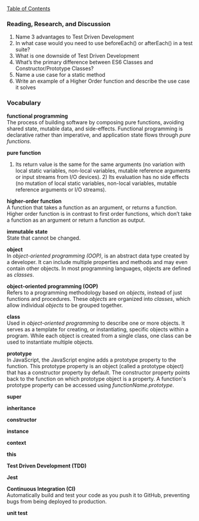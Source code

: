 [Table of Contents](https://github.com/logantscott/june2020_reading)

### Reading, Research, and Discussion
1. Name 3 advantages to Test Driven Development
1. In what case would you need to use beforeEach() or afterEach() in a test suite?
1. What is one downside of Test Driven Development
1. What’s the primary difference between ES6 Classes and Constructor/Prototype Classes?
1. Name a use case for a static method
1. Write an example of a Higher Order function and describe the use case it solves


### Vocabulary
**functional programming**  
The process of building software by composing pure functions, avoiding shared state, mutable data, and side-effects. Functional programming is declarative rather than imperative, and application state flows through *pure functions*.

**pure function**  
1) Its return value is the same for the same arguments (no variation with local static variables, non-local variables, mutable reference arguments or input streams from I/O devices). 2) Its evaluation has no side effects (no mutation of local static variables, non-local variables, mutable reference arguments or I/O streams).

**higher-order function**  
A function that takes a function as an argument, or returns a function. Higher order function is in contrast to first order functions, which don’t take a function as an argument or return a function as output.

**immutable state**  
State that cannot be changed.

**object**  
In *object-oriented programming (OOP)*, is an abstract data type created by a developer. It can include multiple properties and methods and may even contain other objects. In most programming languages, objects are defined as *classes*.

**object-oriented programming (OOP)**  
Refers to a programming methodology based on *objects*, instead of just functions and procedures. These *objects* are organized into *classes*, which allow individual *objects* to be grouped together.

**class**  
Used in *object-oriented programming* to describe one or more objects. It serves as a template for creating, or instantiating, specific objects within a program. While each object is created from a single class, one class can be used to instantiate multiple objects.

**prototype**  
In JavaScript, the JavaScript engine adds a prototype property to the function. This prototype property is an object (called a prototype object) that has a constructor property by default. The constructor property points back to the function on which prototype object is a property. A function's prototype property can be accessed using *functionName.prototype*.

**super**  


**inheritance**  


**constructor**  


**instance**  


**context**  


**this**  


**Test Driven Development (TDD)**  


**Jest**  


**Continuous Integration (CI)**  
Automatically build and test your code as you push it to GitHub, preventing bugs from being deployed to production.

**unit test**  
